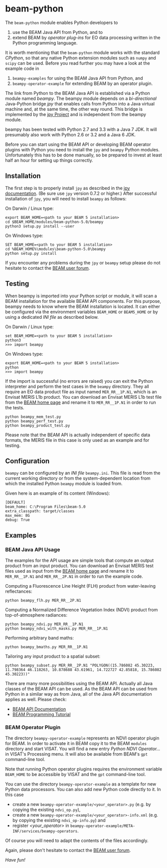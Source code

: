 beam-python
===========

The `beam-python` module enables Python developers to

1. use the BEAM Java API from Python, and to
2. extend BEAM by *operator plug-ins* for EO data processing written in the Python programming language.

It is worth mentioning that the `beam-python` module works with the standard *CPython*, so that any native
Python extension modules such as `numpy` and `scipy` can be used. Before you read further you may have a look at the
example code in

1. `beampy-examples` for using the BEAM Java API from Python, and
2. `beampy-operator-example` for extending BEAM by an operator plugin.

The link from Python to the BEAM Java API is established via a Python module named *beampy*. The beampy module
depends on a *bi-directional* Java-Python bridge *jpy* that enables calls from Python into a Java virtual machine
and, at the same time, the other way round. This bridge is implemented by the [jpy Project](https://github.com/bcdev/jpy)
and is independent from the beampy module.

beampy has been tested with Python 2.7 and 3.3 with a Java 7 JDK. It will presumably also work with Python 2.6 or 3.2 
and a Java 6 JDK.

Before you can start using the BEAM API or developing BEAM operator plugins with Python you need
to install the `jpy` and `beampy` Python modules. Unfortunately this has to be done manually, so be 
prepared to invest at least half an hour for setting up things correctly.

Installation
------------

The first step is to properly install `jpy` as described in the [jpy documentation](http://jpy.readthedocs.org/en/latest/install.html).
(Be sure use `jpy` version 0.7.2 or higher.) After successful installation of `jpy`, you will need to install `beampy` as follows:

On Darwin / Linux type:

    export BEAM_HOME=<path to your BEAM 5 installation>
    cd $BEAM_HOME/modules/beam-python-5.0/beampy
    python3 setup.py install --user

On Windows type:

    SET BEAM_HOME=<path to your BEAM 5 installation>
    cd %BEAM_HOME%\modules\beam-python-5.0\beampy
    python setup.py install

If you encounter any problems during the `jpy` or `beampy` setup please do not hesitate to contact the
[BEAM user forum](http://www.brockmann-consult.de/cms/web/beam/forum).

Testing
-------

When beampy is imported into your Python script or module, it will scan a BEAM installation for the available
BEAM API components. For this purpose, beampy needs to know where the BEAM installation is located. It can either be
configured via the environment variables `BEAM_HOME` or `BEAM5_HOME` or by using a dedicated *INI file* as described
below.

On Darwin / Linux type:

    set BEAM_HOME=<path to your BEAM 5 installation>
    python3
    >>> import beampy

On Windows type:

    export BEAM_HOME=<path to your BEAM 5 installation>
    python
    >>> import beampy

If the import is successful (no errors are raised) you can exit the Python interpreter and perform the test cases in the `beampy` directory.
They all require an EO data product file as input named `MER_RR__1P.N1`, which is an Envisat MERIS L1b product.
You can download an Envisat MERIS L1b test file from the
[BEAM home page](http://www.brockmann-consult.de/cms/web/beam/meris-products)
and rename it to `MER_RR__1P.N1` in order to run the tests.

    python beampy_mem_test.py
    python beampy_perf_test.py
    python beampy_product_test.py

Please note that the BEAM API is actually independent of specific data formats, the MERIS file in this case
is only used as an example and for testing.

Configuration
-------------

`beampy` can be configured by an *INI file* `beampy.ini`. This file is read from the current working directory
or from the system-dependent location from which the installed Python `beampy` module is loaded from.

Given here is an example of its content (Windows):

    [DEFAULT]
    beam_home: C:\Program Files\beam-5.0
    extra_classpath: target/classes
    max_mem: 8G
    debug: True

Examples
--------


### BEAM Java API Usage

The examples for the API usage are simple tools that compute an output product from an input product.
You can download an Envisat MERIS test files used as input from the
[BEAM home page](http://www.brockmann-consult.de/cms/web/beam/meris-products)
and rename it to `MER_RR__1P.N1` and `MER_RR__2P.N1` in order to run the example code.

Computing a Fluorescence Line Height (FLH) product from water-leaving reflectances:

    python beampy_flh.py MER_RR__2P.N1

Computing a Normalized Difference Vegetation Index (NDVI) product from top-of-atmosphere radiances:

    python beampy_ndvi.py MER_RR__1P.N1
    python beampy_ndvi_with_masks.py MER_RR__1P.N1

Performing arbitrary band maths:

    python beampy_bmaths.py MER_RR__1P.N1

Tailoring any input product to a spatial subset:

    python beampy_subset.py MER_RR__2P.N1 "POLYGON((15.786082 45.30223, 11.798364 46.118263, 10.878688 43.61961, 14.722727 42.85818, 15.786082 45.30223))"


There are many more possibilities using the BEAM API. Actually all Java classes of the BEAM API can be used.
As the BEAM API can be used from Python in a similar way as from Java, all of the Java API documentation applies as well.
Please check:

* [BEAM API Documentation](http://www.brockmann-consult.de/beam/doc/apidocs/index.html)
* [BEAM Programming Tutorial](http://www.brockmann-consult.de/beam-wiki/display/BEAM/BEAM+4+Programming+Tutorial)


### BEAM Operator Plugin

The directory `beampy-operator-example` represents an NDVI operator plugin for BEAM. In order to activate it in BEAM
copy it to the BEAM `modules` directory and start VISAT. You will find a new entry *Python NDVI Operator...*
in VISAT's Processing menu. It will also be available from BEAM's `gpt` command-line tool.

Note that running Python operator plugins requires the environment variable `BEAM_HOME` to be accessible by VISAT
and the `gpt` command-line tool.

You can use the directory `beampy-operator-example` as a template for new Python data processors. You can also
add new Python code directly to it. In this case

* create a new `beampy-operator-example/<your_operator>.py` (e.g. by copying the existing `ndvi_op.py`),
* create a new `beampy-operator-example/<your_operator>-info.xml` (e.g. by copying the existing `ndvi_op-info.py`) and
* register *<your_operator>* in `beampy-operator-example/META-INF/services/beampy-operators`.

Of course you will need to adapt the contents of the files accordingly.

Again, please don't hesitate to contact the
[BEAM user forum](http://www.brockmann-consult.de/cms/web/beam/forum).

*Have fun!*
